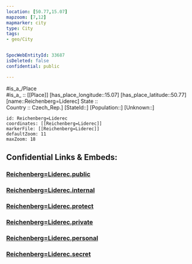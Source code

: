 ```yaml
---
location: [50.77,15.07] 
mapzoom: [7,12] 
mapmarker: city 
type: City
tags:
- geo/City


SpocWebEntityId: 33687
isDeleted: false
confidential: public

---
```

#is_a_/Place  
#is_a_ :: [[Place]] 
[has_place_longitude::15.07] 
[has_place_latitude::50.77] 
[name::Reichenberg=Liderec] 
State ::  
Country :: Czech_Rep.] 
[StateId::] 
[Population::] 
[Unknown::] 


```leaflet
id: Reichenberg=Liderec
coordinates: [[Reichenberg=Liderec]] 
markerFile: [[Reichenberg=Liderec]] 
defaultZoom: 11 
maxZoom: 18
```


## Confidential Links & Embeds: 

### [Reichenberg=Liderec.public](/_public/\Earth\Continent\Europe\Europe~Central\Czech_Republic\regions~Czech_Republic\Liberecký\CityReichenberg=Liderec.public.md) 

### [Reichenberg=Liderec.internal](/_internal/\Earth\Continent\Europe\Europe~Central\Czech_Republic\regions~Czech_Republic\Liberecký\CityReichenberg=Liderec.internal.md) 

### [Reichenberg=Liderec.protect](/_protect/\Earth\Continent\Europe\Europe~Central\Czech_Republic\regions~Czech_Republic\Liberecký\CityReichenberg=Liderec.protect.md) 

### [Reichenberg=Liderec.private](/_private/\Earth\Continent\Europe\Europe~Central\Czech_Republic\regions~Czech_Republic\Liberecký\CityReichenberg=Liderec.private.md) 

### [Reichenberg=Liderec.personal](/_personal/\Earth\Continent\Europe\Europe~Central\Czech_Republic\regions~Czech_Republic\Liberecký\CityReichenberg=Liderec.personal.md) 

### [Reichenberg=Liderec.secret](/_secret/\Earth\Continent\Europe\Europe~Central\Czech_Republic\regions~Czech_Republic\Liberecký\CityReichenberg=Liderec.secret.md)

